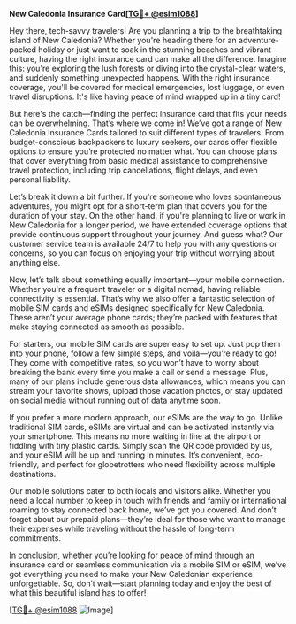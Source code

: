 **New Caledonia Insurance Card[[TG💪+ @esim1088](https://t.me/s/esim1088)]**

Hey there, tech-savvy travelers! Are you planning a trip to the breathtaking island of New Caledonia? Whether you're heading there for an adventure-packed holiday or just want to soak in the stunning beaches and vibrant culture, having the right insurance card can make all the difference. Imagine this: you're exploring the lush forests or diving into the crystal-clear waters, and suddenly something unexpected happens. With the right insurance coverage, you'll be covered for medical emergencies, lost luggage, or even travel disruptions. It's like having peace of mind wrapped up in a tiny card!

But here's the catch—finding the perfect insurance card that fits your needs can be overwhelming. That’s where we come in! We’ve got a range of New Caledonia Insurance Cards tailored to suit different types of travelers. From budget-conscious backpackers to luxury seekers, our cards offer flexible options to ensure you’re protected no matter what. You can choose plans that cover everything from basic medical assistance to comprehensive travel protection, including trip cancellations, flight delays, and even personal liability.

Let’s break it down a bit further. If you're someone who loves spontaneous adventures, you might opt for a short-term plan that covers you for the duration of your stay. On the other hand, if you're planning to live or work in New Caledonia for a longer period, we have extended coverage options that provide continuous support throughout your journey. And guess what? Our customer service team is available 24/7 to help you with any questions or concerns, so you can focus on enjoying your trip without worrying about anything else.

Now, let’s talk about something equally important—your mobile connection. Whether you're a frequent traveler or a digital nomad, having reliable connectivity is essential. That’s why we also offer a fantastic selection of mobile SIM cards and eSIMs designed specifically for New Caledonia. These aren’t your average phone cards; they’re packed with features that make staying connected as smooth as possible.

For starters, our mobile SIM cards are super easy to set up. Just pop them into your phone, follow a few simple steps, and voila—you’re ready to go! They come with competitive rates, so you won’t have to worry about breaking the bank every time you make a call or send a message. Plus, many of our plans include generous data allowances, which means you can stream your favorite shows, upload those vacation photos, or stay updated on social media without running out of data anytime soon.

If you prefer a more modern approach, our eSIMs are the way to go. Unlike traditional SIM cards, eSIMs are virtual and can be activated instantly via your smartphone. This means no more waiting in line at the airport or fiddling with tiny plastic cards. Simply scan the QR code provided by us, and your eSIM will be up and running in minutes. It’s convenient, eco-friendly, and perfect for globetrotters who need flexibility across multiple destinations.

Our mobile solutions cater to both locals and visitors alike. Whether you need a local number to keep in touch with friends and family or international roaming to stay connected back home, we’ve got you covered. And don’t forget about our prepaid plans—they’re ideal for those who want to manage their expenses while traveling without the hassle of long-term commitments.

In conclusion, whether you’re looking for peace of mind through an insurance card or seamless communication via a mobile SIM or eSIM, we’ve got everything you need to make your New Caledonian experience unforgettable. So, don’t wait—start planning today and enjoy the best of what this beautiful island has to offer!

[[TG💪+ @esim1088](https://t.me/s/esim1088) ![Image](https://i.postimg.cc/Y0z9fWf4/image.png)]